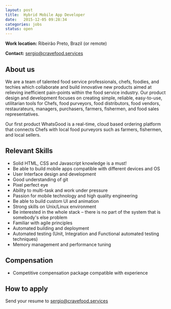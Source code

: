 ```yaml
---
layout: post
title:  Hybrid Mobile App Developer
date:   2015-12-05 09:28:34
categories: jobs
status: open
---
```



**Work location:** Ribeirão Preto, Brazil (or remote)

**Contact:** <sergio@cravefood.services>


## About us

We are a team of talented food service professionals, chefs, foodies, and techies which collaborate and build innovative new products aimed at relieving inefficient pain-points within the food service industry. Our product design and development focuses on creating simple, reliable, easy-to-use, utilitarian tools for Chefs, food purveyors, food distributors, food vendors, restaurateurs, managers, purchasers, farmers, fishermen, and food sales representatives.

Our first product WhatsGood is a real-time, cloud based ordering platform that connects Chefs with local food purveyors such as farmers, fishermen, and local sellers.


## Relevant Skills

* Solid HTML, CSS and Javascript knowledge is a must!
* Be able to build mobile apps compatible with different devices and OS
* User Interface design and development
* Good understanding of git
* Pixel perfect eye
* Ability to multi-task and work under pressure
* Passion for mobile technology and high quality engineering
* Be able to build custom UI and animation
* Strong skills on Unix/Linux environment
* Be interested in the whole stack – there is no part of the system that is somebody's else problem
* Familiar with agile principles
* Automated building and deployment
* Automated testing (Unit, Integration and Functional automated testing techniques)
* Memory management and performance tuning


## Compensation

* Competitive compensation package compatible with experience


## How to apply
 
Send your resume to <sergio@cravefood.services>
